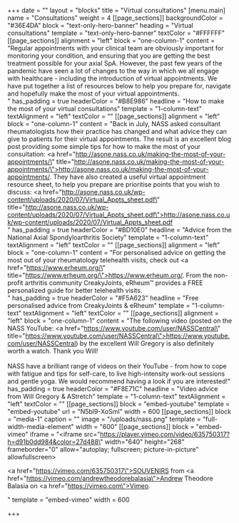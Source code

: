+++
date = ""
layout = "blocks"
title = "Virtual consultations"
[menu.main]
name = "Consultations"
weight = 4
[[page_sections]]
backgroundColor = "#36E4DA"
block = "text-only-hero-banner"
heading = "Virtual consultations"
template = "text-only-hero-banner"
textColor = "#FFFFFF"
[[page_sections]]
alignment = "left"
block = "one-column-1"
content = "Regular appointments with your clinical team are obviously important for monitoring your condition, and ensuring that you are getting the best treatment possible for your axial SpA. However, the past few years of the pandemic have seen a lot of changes to the way in which we all engage with healthcare - including the introduction of virtual appointments. We have put together a list of resources below to help you prepare for, navigate and hopefully make the most of your virtual appointments.<br>"
has_padding = true
headerColor = "#B8E986"
headline = "How to make the most of your virtual consultations"
template = "1-column-text"
textAlignment = "left"
textColor = ""
[[page_sections]]
alignment = "left"
block = "one-column-1"
content = "Back in July, NASS asked consultant rheumatologists how their practice has changed and what advice they can give to patients for their virtual appointments. The result is an excellent blog post providing some simple tips for how to make the most of your consultation: <a href=\"http://asone.nass.co.uk/making-the-most-of-your-appointments/\" title=\"http://asone.nass.co.uk/making-the-most-of-your-appointments/\">http://asone.nass.co.uk/making-the-most-of-your-appointments/</a>. They have also created a useful virtual appointment resource sheet, to help you prepare are prioritise points that you wish to discuss: <a href=\"http://asone.nass.co.uk/wp-content/uploads/2020/07/Virtual_Appts_sheet.pdf\" title=\"http://asone.nass.co.uk/wp-content/uploads/2020/07/Virtual_Appts_sheet.pdf\">http://asone.nass.co.uk/wp-content/uploads/2020/07/Virtual_Appts_sheet.pdf</a> <br>"
has_padding = true
headerColor = "#BD10E0"
headline = "Advice from the National Axial Spondyloarthritis Society"
template = "1-column-text"
textAlignment = "left"
textColor = ""
[[page_sections]]
alignment = "left"
block = "one-column-1"
content = "For personalised advice on getting the most out of your rheumatology telehealth visits, check out <a href=\"https://www.erheum.org/\" title=\"https://www.erheum.org/\">https://www.erheum.org/</a>. From the non-profit arthritis community CreakyJoints, eRheum™ provides a FREE personalized guide for better telehealth visits.<br>"
has_padding = true
headerColor = "#F5A623"
headline = "Free personalised advice from CreakyJoints & eRheum"
template = "1-column-text"
textAlignment = "left"
textColor = ""
[[page_sections]]
alignment = "left"
block = "one-column-1"
content = "The following video (posted on the NASS YouTube: <a href=\"https://www.youtube.com/user/NASSCentral\" title=\"https://www.youtube.com/user/NASSCentral\">https://www.youtube.com/user/NASSCentral</a>) by the excellent Will Gregory is also definitely worth a watch. Thank you Will! <br><br>NASS have a brilliant range of videos on their YouTube - from how to cope with fatigue and tips for self-care, to live high-intensity work-out sessions and gentle yoga. We would recommend having a look if you are interested!"
has_padding = true
headerColor = "#F8E71C"
headline = "Video advice from Will Gregory & AStretch"
template = "1-column-text"
textAlignment = "left"
textColor = ""
[[page_sections]]
block = "embed-youtube"
template = "embed-youtube"
url = "N5bl9-XoSmI"
width = 600
[[page_sections]]
block = "media-1"
caption = ""
image = "/uploads/nass.png"
template = "full-width-media-element"
width = "600"
[[page_sections]]
block = "embed-vimeo"
iframe = "<iframe src=\"https://player.vimeo.com/video/635750317?h=d91b0dd984&color=27d488\" width=\"640\" height=\"268\" frameborder=\"0\" allow=\"autoplay; fullscreen; picture-in-picture\" allowfullscreen></iframe> <p><a href=\"https://vimeo.com/635750317\">SOUVENIRS</a> from <a href=\"https://vimeo.com/andrewtheodorebalasia\">Andrew Theodore Balasia</a> on <a href=\"https://vimeo.com\">Vimeo</a>.</p>"
template = "embed-vimeo"
width = 600

+++
